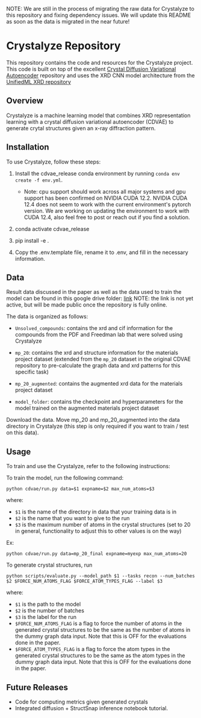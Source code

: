 NOTE: We are still in the process of migrating the raw data for Crystalyze to this repository and fixing dependency issues. We will update this README as soon as the data is migrated in the near future!

# Crystalyze Repository

This repository contains the code and resources for the Crystalyze project. This code is built on top of the excellent [Crystal Diffusion Variational Autoencoder](https://github.com/txie-93/cdvae) repository and uses the XRD CNN model architecture from the [UnifiedML XRD repository](https://github.com/AGI-init/XRDs/tree/main)

## Overview

Crystalyze is a machine learning model that combines XRD representation learning with a crystal diffusion variational autoencoder (CDVAE) to generate crytal structures given an x-ray diffraction pattern. 

## Installation

To use Crystalyze, follow these steps:

1. Install the cdvae_release conda environment by running `conda env create -f env.yml`. 
    * Note: cpu support should work across all major systems and gpu support has been confirmed on NVIDIA CUDA 12.2. NVIDIA CUDA 12.4 does not seem to work with the current environment's pytorch version.
    We are working on updating the environment to work with CUDA 12.4, also feel free to post or reach out if you find a solution. 

2. conda activate cdvae_release

3. pip install -e .

4. Copy the .env.template file, rename it to .env, and fill in the necessary information.

## Data 

Result data discussed in the paper as well as the data used to train the model can be found in this google drive folder: [link](https://drive.google.com/drive/u/0/folders/1iANYLKp4pscNSA1VirSSSrPnt-2BNfzx) NOTE: the link is not yet active, but will be made public once the repository is fully online. 

The data is organized as follows:

- `Unsolved_compounds`: contains the xrd and cif information for the compounds from the PDF and Freedman lab that were solved using Crystalyze

- `mp_20`: contains the xrd and structure information for the materials project dataset (extended from the `mp_20` dataset in the original CDVAE repository to pre-calculate the graph data and xrd patterns for this specific task)

- `mp_20_augmented`: contains the augmented xrd data for the materials project dataset 

- `model_folder`: contains the checkpoint and hyperparameters for the model trained on the augmented materials project dataset

Download the data. Move mp_20 and mp_20_augmented into the data directory in Crystalyze (this step is only required if you want to train / test on this data). 

## Usage

To train and use the Crystalyze, refer to the following instructions:

To train the model, run the following command:

```python cdvae/run.py data=$1 expname=$2 max_num_atoms=$3```

where: 
- `$1` is the name of the directory in data that your training data is in 
- `$2` is the name that you want to give to the run 
- `$3` is the maximum number of atoms in the crystal structures (set to 20 in general, functionality to adjust this to other values is on the way)

Ex: 

```python cdvae/run.py data=mp_20_final expname=myexp max_num_atoms=20```

To generate crystal structures, run 

```python scripts/evaluate.py --model_path $1 --tasks recon --num_batches $2 $FORCE_NUM_ATOMS_FLAG $FORCE_ATOM_TYPES_FLAG --label $3 ```

where:
- `$1` is the path to the model
- `$2` is the number of batches
- `$3` is the label for the run
- `$FORCE_NUM_ATOMS_FLAG` is a flag to force the number of atoms in the generated crystal structures to be the same as the number of atoms in the dummy graph data input. Note that this is OFF for the evaluations done in the paper. 
- `$FORCE_ATOM_TYPES_FLAG` is a flag to force the atom types in the generated crystal structures to be the same as the atom types in the dummy graph data input. Note that this is OFF for the evaluations done in the paper. 

## Future Releases 
* Code for computing metrics given generated crystals
* Integrated diffusion + StructSnap inference notebook tutorial. 
